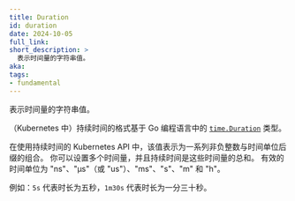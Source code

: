 ```yaml
---
title: Duration
id: duration
date: 2024-10-05
full_link:
short_description: >
  表示时间量的字符串值。
aka:
tags:
- fundamental
---
```

<!--
title: Duration
id: duration
date: 2024-10-05
full_link:
short_description: >
  A string value representing an amount of time.
aka:
tags:
- fundamental
-->

<!--
A string value representing an amount of time.
-->
表示时间量的字符串值。

<!--more-->

<!--
The format of a (Kubernetes) duration is based on the
[`time.Duration`](https://pkg.go.dev/time#Duration) type from the Go programming language.
-->
（Kubernetes 中）持续时间的格式基于 Go 编程语言中的 [`time.Duration`](https://pkg.go.dev/time#Duration) 类型。

<!--
In Kubernetes APIs that use durations, the value is expressed as series of a non-negative
integers combined with a time unit suffix. You can have more than one time quantity and
the duration is the sum of those time quantities.
The valid time units are "ns", "µs" (or "us"), "ms", "s", "m", and "h".
-->
在使用持续时间的 Kubernetes API 中，该值表示为一系列非负整数与时间单位后缀的组合。
你可以设置多个时间量，并且持续时间是这些时间量的总和。
有效的时间单位为 "ns"、"µs"（或 "us"）、"ms"、"s"、"m" 和 "h"。

<!--
For example: `5s` represents a duration of five seconds, and `1m30s` represents a duration
of one minute and thirty seconds.
-->
例如：`5s` 代表时长为五秒，`1m30s` 代表时长为一分三十秒。
